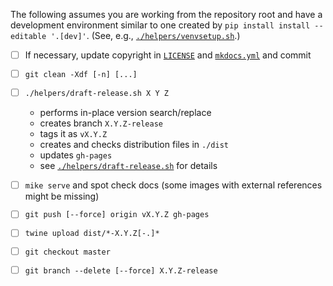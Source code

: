 <!--- -*- encoding: utf-8 -*-
  Copyright and other protections apply. Please see the accompanying LICENSE file for
  rights and restrictions governing use of this software. All rights not expressly
  waived or licensed are reserved. If that file is missing or appears to be modified
  from its original, then please contact the author before viewing or using this
  software in any capacity.

  !!!!!!!!!!!!!!!!!!!!!!!!!!!!!!!!!!!!!!!!!!!!!!!!!!!!!!!!!!!!!!!!!!!!
  !!!!!!!!!!!!!!! IMPORTANT: READ THIS BEFORE EDITING! !!!!!!!!!!!!!!!
  !!!!!!!!!!!!!!!!!!!!!!!!!!!!!!!!!!!!!!!!!!!!!!!!!!!!!!!!!!!!!!!!!!!!
  Please keep each sentence on its own unwrapped line.
  It looks like crap in a text editor, but it has no effect on rendering, and it allows much more useful diffs.
  Thank you!
-->

The following assumes you are working from the repository root and have a development environment similar to one created by ``pip install install --editable '.[dev]'``. (See, e.g., [``./helpers/venvsetup.sh``](venvsetup.sh).)

* [ ] If necessary, update copyright in [``LICENSE``](../LICENSE) and [``mkdocs.yml``](../mkdocs.yml) and commit

* [ ] ``git clean -Xdf [-n] [...]``

* [ ] ``./helpers/draft-release.sh X Y Z``
  * performs in-place version search/replace
  * creates branch ``X.Y.Z-release``
  * tags it as ``vX.Y.Z``
  * creates and checks distribution files in ``./dist``
  * updates ``gh-pages``
  * see [``./helpers/draft-release.sh``](draft-release.sh) for details

* [ ] ``mike serve`` and spot check docs (some images with external references might be missing)

* [ ] ``git push [--force] origin vX.Y.Z gh-pages``

* [ ] ``twine upload dist/*-X.Y.Z[-.]*``

* [ ] ``git checkout master``

* [ ] ``git branch --delete [--force] X.Y.Z-release``
